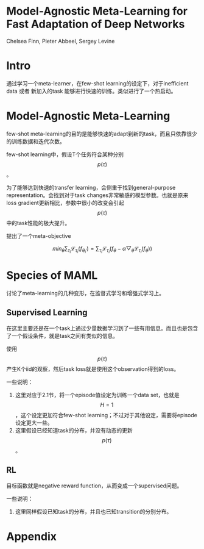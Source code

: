 # Model-Agnostic Meta-Learning for Fast Adaptation of Deep Networks

Chelsea Finn, Pieter Abbeel, Sergey Levine

# Intro

通过学习一个meta-learner，在few-shot learning的设定下，对于inefficient data 或者 新加入的task 能够进行快速的训练。类似进行了一个热启动。

# Model-Agnostic Meta-Learning

few-shot meta-learning的目的是能够快速的adapt到新的task，而且只依靠很少的训练数据和迭代次数。

few-shot learning中，假设T个任务符合某种分别$$p(\tau)$$。

为了能够达到快速的transfer learning，会侧重于找到general-purpose representation。会找到对于task changes非常敏感的模型参数。也就是原来loss gradient更新相比，参数中很小的改变会引起$$p(\tau)$$中的task性能的极大提升。

提出了一个meta-objective

$$min_\theta \sum_{\tau_i} \mathcal{L}_{\tau_i} ( f_{\theta_i'} ) = \sum_{\tau_i} \mathcal{L}_{\tau_i} (f_\theta - \alpha \bigtriangledown_\theta \mathcal{L}_{\tau_i} (f_\theta)) $$

# Species of MAML

讨论了meta-learning的几种变形，在监督式学习和增强式学习上。

## Supervised Learning

在这里主要还是在一个task上通过少量数据学习到了一些有用信息。而且也是包含了一个假设条件，就是task之间有类似的信息。

使用$$p(\tau)$$产生K个iid的观察，然后task loss就是使用这个observation得到的loss。

一些说明：

1. 这里对应于2.1节，将一个episode值设定为训练一个data set，也就是$$H=1$$，这个设定更加符合few-shot learning；不过对于其他设定，需要将episode设定更大一些。
2. 这里假设已经知道task的分布，并没有动态的更新$$p(\tau)$$。

## RL

目标函数就是negative reward function，从而变成一个supervised问题。

一些说明：

1. 这里同样假设已知task的分布，并且也已知transition的分别分布。

# Appendix


